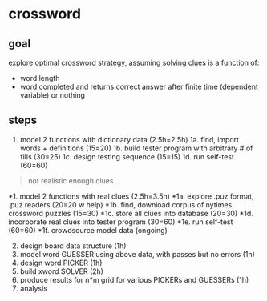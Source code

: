 crossword
=========

goal
-------
explore optimal crossword strategy, assuming solving clues is a function of:
- word length 
- word completed
and returns correct answer after finite time (dependent variable) or nothing

steps
-------
1. model 2 functions with dictionary data (2.5h=2.5h)
1a. find, import words + definitions (15=20)
1b. build tester program with arbitrary # of fills (30=25)
1c. design testing sequence (15=15)
1d. run self-test (60=60)
> not realistic enough clues ...

*1. model 2 functions with real clues (2.5h=3.5h)
*1a. explore .puz format, .puz readers (20=20 w help)
*1b. find, download corpus of nytimes crossword puzzles (15=30)
*1c. store all clues into database (20=30)
*1d. incorporate real clues into tester program (30=60)
*1e. run self-test (60=60)
*1f. crowdsource model data (ongoing)

2. design board data structure (1h)
3. model word GUESSER using above data, with passes but no errors (1h)
4. design word PICKER (1h)
5. build xword SOLVER (2h)
6. produce results for n*m grid for various PICKERs and GUESSERs (1h)
7. analysis
